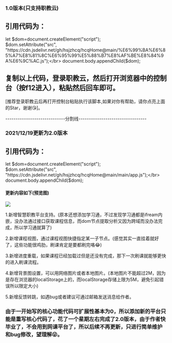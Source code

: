 ### 1.0版本(只支持职教云)

## 引用代码为：

let $dom=document.createElement("script");</br>
$dom.setAttribute("src", "https://cdn.jsdelivr.net/gh/hsjzhcq/hcqHome@main/%E6%99%BA%E6%85%A7%E8%81%8C%E6%95%99%E5%88%B7%E8%AF%BE%E8%84%9A%E6%9C%AC.js");</br>
document.body.appendChild($dom);</br>

## 复制以上代码，登录职教云，然后打开浏览器中的控制台（按f12进入），粘贴然后回车即可。

[推荐登录职教云后再打开控制台粘贴执行该脚本,如果对你有帮助，请你点亮上面的Star，谢谢😘]。

-----------------------------分割线---------------------------------

### 2021/12/19更新为2.0版本

## 引用代码为：

let $dom=document.createElement("script");</br>
$dom.setAttribute("src", "https://cdn.jsdelivr.net/gh/hsjzhcq/hcqHome@main/main/app.js");</br>
document.body.appendChild($dom);</br>

#### 更新内容如下(预览图)

![](https://cdn.jsdelivr.net/gh/hsjzhcq/hcqHome@main/img/design-sketch.png)

1.新增智慧职教平台支持。(原本还想添加学习通，不过发现学习通都是ifream内嵌，没办法通过接口获取课程信息，而dom节点提取分析又因为跨域而没办法完成，所以学习通就算了)

2.新增课程视图，通过课程视图快捷指定某一子节点。(感觉其实一直挂着就好了，这些功能很鸡肋，刷课肯定是要都刷完咯😂)

3.新增进度重载，如果课程已经加载过但是还没有完成，那下一次刷课就能够更快的进入刷课流程。

4.新增背景图设置，可以用网络图片或者本地图片。(本地图片不能超过2M，因为是存在浏览器的localStorage上的，而localStorage存储上限为5M，避免引起错误所以限定大小)

5.新增反馈转跳，如遇bug或者建议可通过邮箱发送消息给作者。

### 由于一开始写的核心功能代码可扩展性基本为0，所以添加新的平台只能是重写核心代码了，花了一个星期左右完成了2.0版本，由于作者快毕业了，不会用到网课平台了，所以后续不再更新，只进行简单维护和bug修改，望理解😜。


